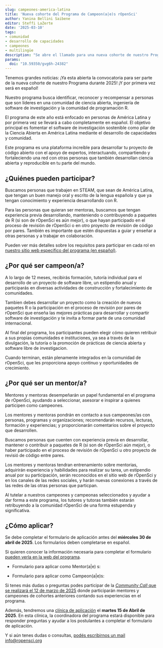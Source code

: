 ```yaml
---
slug: campeones-america-latina
title: 'Nueva cohorte del Programa de Campeon(a|e)s rOpenSci'
author: Yanina Bellini Saibene
editor: Steffi LaZerte
date: '2025-03-10'
tags:
- comunidad
- desarrollo de capacidades
- campeones
- multilingüe
description: "Se abre el llamado para una nueva cohorte de nuestro Programa de Campeon(a|e)s con foco en América Latina. ¡Postúlate!"
params:
  doi: "10.59350/gvg6h-24382"
---
```


Tenemos grandes noticias: ¡Ya esta abierta la convocatoria para ser parte de la nueva cohorte de nuestro Programa durante 2025! ¡Y por primera vez será en español!

Nuestro programa busca identificar, reconocer y recompensar a personas que son líderes en una comunidad de ciencia abierta, ingeniería de software de investigación y la comunidad de programación R.  

El programa de este año está enfocado en personas de América Latina y por primera vez se llevará a cabo completamente en español.  El objetivo principal es fomentar el software de investigación sostenible como pilar de la Ciencia Abierta en América Latina mediante el desarrollo de capacidades y comunidad.

Este programa es una plataforma increíble para desarrollar tu proyecto de código abierto con el apoyo de expertos, interactuando, compartiendo y fortaleciendo una red con otras personas que también desarrollan ciencia abierta y reproducible en tu parte del mundo. 


## ¿Quiénes pueden participar?

Buscamos personas que trabajen en STEAM, que sean de América Latina, que tengan un buen manejo oral y escrito de la lengua española y que ya tengan conocimiento y experiencia desarrollando con R. 

Para las personas que quieran ser mentoras, buscamos que tengan experiencia previa desarrollando, manteniendo o contribuyendo a paquetes de R (si son de rOpenSci es aún mejor), o que hayan participado en el proceso de revisión de rOpenSci o en otro proyecto de revisión de código por pares. También es importante que estén dispuestas a guiar y enseñar a otras personas y a trabajar en colaboración. 

Pueden ver más detalles sobre los requisitos para participar en cada rol en [nuestro sitio web especifico del programa (en español)](https://ropenscilabs.github.io/ChampionsProgram/).


## ¿Por qué ser campeon/a?

A lo largo de 12 meses, recibirás formación, tutoría individual para el desarrollo de un proyecto de software libre, un estipendio anual y participarás en diversas actividades de construcción y fortalecimiento de comunidades.

Tambien debes desarrollar un proyecto como la creación de nuevos paquetes R o la participación en el proceso de revisión por pares de rOpenSci que enseña las mejores prácticas para desarrollar y compartir software de investigación y te invita a formar parte de una comunidad internacional.

Al final del programa, los participantes pueden elegir cómo quieren retribuir a sus propias comunidades e instituciones, ya sea a través de la divulgación, la tutoría o la promoción de prácticas de ciencia abierta y software libre de investigacion.

Cuando terminan, están plenamente integrados en la comunidad de rOpenSci, que les proporciona apoyo continuo y oportunidades de crecimiento.

## ¿Por qué ser un mentor/a?

Mentores y mentoras desempeñarán un papel fundamental en el programa de rOpenSci, ayudando a seleccionar, asesorar e inspirar a quienes participen como campeones. 

Los mentores y mentoras pondrán en contacto a sus campeones/as con personas, programas y organizaciones; recomendarán recursos, lecturas, formación y experiencias; y proporcionarán comentarios sobre el proyecto que desarrollen.

Buscamos personas que cuenten con experiencia previa en desarrollar, mantener o contribuir a paquetes de R (si son de rOpenSci aún mejor), o haber participado en el proceso de revisión de rOpenSci u otro proyecto de revisió de código entre pares.

Los mentores y mentoras tendran entrenamiento sobre mentorias, adquirirán experiencia y habilidades para realizar su tarea, un estipendio anual por su participación, serán reconocidos en el sitio web de rOpenSci y en los canales de las redes sociales, y harán nuevas conexiones a través de las redes de las otras personas que particpan.

Al tutelar a nuestros campeones y campeonas seleccionados y ayudar a dar forma a este programa, los tutores y tutoras también estarán retribuyendo a la comunidad rOpenSci de una forma estupenda y significativa.

## ¿Cómo aplicar?

Se debe completar el formulario de aplicación antes del **miércoles 30 de abril de 2025**. Los formularios deben completarse en español. 

Si quieren conocer la información necesaria para completar el formulario [pueden verla en la web del programa](https://ropenscilabs.github.io/ChampionsProgram/). 

* Formulario para aplicar como Mentor(a|e) s: 

* Formulario para aplicar como Campeon(a|e)s:

Si tenes más dudas o preguntas podes participar de la [_Community Call_ que se realizará el 12 de marzo de 2025](/es/commcalls/champions-latino-2025/) donde participarán mentores y campeones de cohortes anteriores contando sus experiencias en el programa.

Además, tendremos una [clínica de aplicación]() el **martes 15 de Abril de 2025**. En esta clínica, la coordinadora del programa estará disponible para responder preguntas y ayudar a los postulantes a completar el formulario de aplicación.

Y si aún tenes dudas o consultas, [podés escribirnos un mail info@ropensci.org](mailto:info@ropensci.org)

